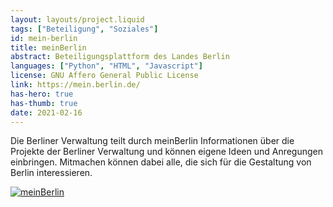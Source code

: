 ```yaml
---
layout: layouts/project.liquid
tags: ["Beteiligung", "Soziales"]
id: mein-berlin
title: meinBerlin
abstract: Beteiligungsplattform des Landes Berlin
languages: ["Python", "HTML", "Javascript"]
license: GNU Affero General Public License
link: https://mein.berlin.de/
has-hero: true
has-thumb: true
date: 2021-02-16
---
```


Die Berliner Verwaltung teilt durch meinBerlin Informationen über die Projekte der Berliner Verwaltung und können eigene Ideen und Anregungen einbringen. Mitmachen können dabei alle, die sich für die Gestaltung von Berlin interessieren.

[![meinBerlin](/assets/images/projects/meinBerlin.png)](https://mein.berlin.de/)
